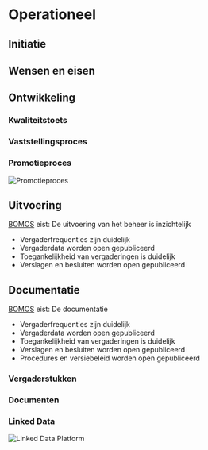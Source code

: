 # Operationeel


## Initiatie



## Wensen en eisen



## Ontwikkeling

### Kwaliteitstoets


### Vaststellingsproces


### Promotieproces
![Promotieproces](./hoofdstukken/media/promotieproces.jpg "Promotieproces")

## Uitvoering

<aside class="note" title="BOMOS">
<a href="https://www.forumstandaardisatie.nl/sites/bfs/files/proceedings/FS22-10-04%204b%20BOMOS.pdf">BOMOS</a> eist: De uitvoering van het beheer is inzichtelijk
<ul><li> Vergaderfrequenties zijn duidelijk </li>
<li> Vergaderdata worden open gepubliceerd </li>
  <li> Toegankelijkheid van vergaderingen is duidelijk </li>
  <li> Verslagen en besluiten worden open gepubliceerd </li></ul>
</aside>

## Documentatie

<aside class="note" title="BOMOS">
<a href="https://www.forumstandaardisatie.nl/sites/bfs/files/proceedings/FS22-10-04%204b%20BOMOS.pdf">BOMOS</a> eist: De documentatie
<ul><li> Vergaderfrequenties zijn duidelijk </li>
<li> Vergaderdata worden open gepubliceerd </li>
  <li> Toegankelijkheid van vergaderingen is duidelijk </li>
  <li> Verslagen en besluiten worden open gepubliceerd </li>
  <li> Procedures en versiebeleid worden open gepubliceerd </li></ul>
</aside>

### Vergaderstukken


### Documenten


### Linked Data

![Linked Data Platform](./hoofdstukken/media/linkeddataplatform.jpg "Linked Data Platform")








